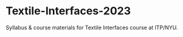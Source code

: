 # Textile-Interfaces-2023
Syllabus &amp; course materials for Textile Interfaces course at ITP/NYU.

